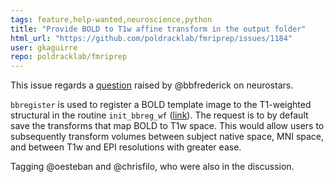 ```yaml
---
tags: feature,help-wanted,neuroscience,python
title: "Provide BOLD to T1w affine transform in the output folder"
html_url: "https://github.com/poldracklab/fmriprep/issues/1184"
user: gkaguirre
repo: poldracklab/fmriprep
---
```


This issue regards a [question](https://neurostars.org/t/fmriprep-saving-forward-transforms-from-bold-to-t1-and-or-mni-space/1908) raised by @bbfrederick on neurostars.

`bbregister` is used to register a BOLD template image to the T1-weighted structural in the routine `init_bbreg_wf` ([link](https://github.com/poldracklab/fmriprep/blob/5747a6d744fc076f829a5e6132e65c9bc3d71851/fmriprep/workflows/bold/registration.py#L266)). The request is to by default save the transforms that map BOLD to T1w space. This would allow users to subsequently transform volumes between subject native space, MNI space, and between T1w and EPI resolutions with greater ease. 

Tagging @oesteban and @chrisfilo, who were also in the discussion.